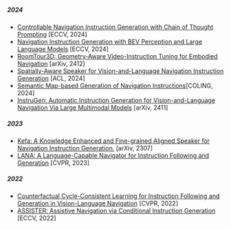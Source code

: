 ##### 2024
- [Controllable Navigation Instruction Generation with Chain of Thought Prompting](https://arxiv.org/pdf/2407.07433) [ECCV, 2024]
- [Navigation Instruction Generation with BEV Perception and Large Language Models](https://arxiv.org/pdf/2407.15087) [ECCV, 2024]
- [RoomTour3D: Geometry-Aware Video-Instruction Tuning for Embodied Navigation](https://arxiv.org/pdf/2412.08591) [arXiv, 2412]
- [Spatially-Aware Speaker for Vision-and-Language Navigation Instruction Generation](https://aclanthology.org/2024.acl-long.734.pdf) [ACL, 2024]
- [Semantic Map-based Generation of Navigation Instructions](https://arxiv.org/pdf/2403.19603)[COLING, 2024]
- [InstruGen: Automatic Instruction Generation for Vision-and-Language Navigation Via Large Multimodal Models](https://arxiv.org/pdf/2411.11394) [arXiv, 2411]

##### 2023
- [Kefa: A Knowledge Enhanced and Fine-grained Aligned Speaker for Navigation Instruction Generation.](https://arxiv.org/pdf/2307.13368) [arXiv, 2307]
- [LANA: A Language-Capable Navigator for Instruction Following and Generation](https://arxiv.org/pdf/2303.08409) [CVPR, 2023]

##### 2022
- [Counterfactual Cycle-Consistent Learning for Instruction Following and Generation in Vision-Language Navigation](https://arxiv.org/pdf/2203.16586) [CVPR, 2022]
- [ASSISTER: Assistive Navigation via Conditional Instruction Generation](https://eshed1.github.io/papers/assister_eccv2022.pdf) [ECCV, 2022]
